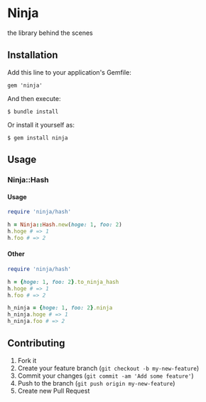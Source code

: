 # Ninja

the library behind the scenes

## Installation

Add this line to your application's Gemfile:

    gem 'ninja'

And then execute:

    $ bundle install

Or install it yourself as:

    $ gem install ninja

## Usage

### Ninja::Hash

#### Usage

```ruby
require 'ninja/hash'

h = Ninja::Hash.new(hoge: 1, foo: 2)
h.hoge # => 1
h.foo # => 2
```

#### Other

```ruby
require 'ninja/hash'

h = {hoge: 1, foo: 2}.to_ninja_hash
h.hoge # => 1
h.foo # => 2

h_ninja = {hoge: 1, foo: 2}.ninja
h_ninja.hoge # => 1
h_ninja.foo # => 2
```

## Contributing

1. Fork it
2. Create your feature branch (`git checkout -b my-new-feature`)
3. Commit your changes (`git commit -am 'Add some feature'`)
4. Push to the branch (`git push origin my-new-feature`)
5. Create new Pull Request
